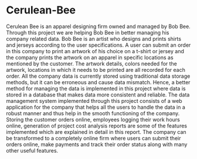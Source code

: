 # Cerulean-Bee

Cerulean Bee is an apparel designing firm owned and managed by Bob Bee. Through this project we are helping Bob Bee in better managing his company related data. Bob Bee is an artist who designs and prints shirts and jerseys according to the user specifications. A user can submit an order in this company to print an artwork of his choice on a t-shirt or jersey and the company prints the artwork on an apparel in specific locations as mentioned by the customer. The artwork details, colors needed for the artwork, locations in which it needs to be printed are all recorded for each order. All the company data is currently stored using traditional data storage methods, but it can be erroneous and cause data mismatch. Hence, a better method for managing the data is implemented in this project where data is stored in a database that makes data more consistent and reliable. The data management system implemented through this project consists of a web application for the company that helps all the users to handle the data in a robust manner and thus help in the smooth functioning of the company. Storing the customer orders online, employees logging their work hours online, generation of project cost analysis reports are some of the features implemented which are explained in detail in this report. The company can be transformed to a completely online firm where users can submit their orders online, make payments and track their order status along with many other useful features. 
